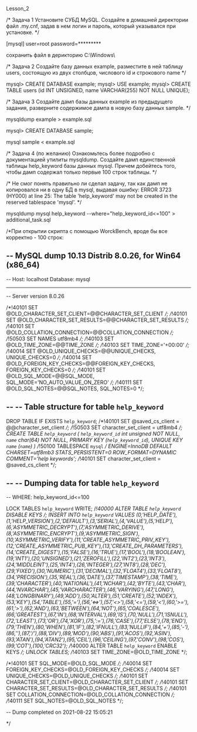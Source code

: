 Lesson_2

/* Задача 1
Установите СУБД MySQL. Создайте в домашней директории файл .my.cnf, задав в нем логин и пароль, который указывался при установке.
*/

[mysql]
user=root
password=*********

сохранить файл в дерикторию C:\Windows\

/* Задача 2
Создайте базу данных example, разместите в ней таблицу users, состоящую из двух столбцов, числового id и строкового name
*/

mysql> CREATE DATABASE example;
mysql> USE example;
mysql> CREATE TABLE users (id INT UNSIGNED, name VARCHAR(255) NOT NULL UNIQUE);

/* Задача 3
Создайте дамп базы данных example из предыдущего задания, разверните содержимое дампа в новую базу данных sample.
*/

mysqldump example > example.sql

mysql> CREATE DATABASE sample;

mysql sample < example.sql

/* Задача 4
(по желанию) Ознакомьтесь более подробно с документацией утилиты mysqldump. Создайте дамп единственной таблицы help_keyword базы данных mysql. Причем добейтесь того, чтобы дамп содержал только первые 100 строк таблицы.
*/

/* Не смог понять правильно ли сделал задачу, так как дамп не копировался ни в одну БД в mysql, выдавая ошибку: ERROR 3723 (HY000) at line 25: The table 'help_keyword' may not be created in the reserved tablespace 'mysql'. */

mysqldump mysql help_keyword --where="help_keyword_id<=100" > additional_task.sql

/*При открытии скрипта с помощью WorckBench, вроде бы все корректно - 100 строк:

-- MySQL dump 10.13  Distrib 8.0.26, for Win64 (x86_64)
--
-- Host: localhost    Database: mysql
-- ------------------------------------------------------
-- Server version	8.0.26

/*!40101 SET @OLD_CHARACTER_SET_CLIENT=@@CHARACTER_SET_CLIENT */;
/*!40101 SET @OLD_CHARACTER_SET_RESULTS=@@CHARACTER_SET_RESULTS */;
/*!40101 SET @OLD_COLLATION_CONNECTION=@@COLLATION_CONNECTION */;
/*!50503 SET NAMES utf8mb4 */;
/*!40103 SET @OLD_TIME_ZONE=@@TIME_ZONE */;
/*!40103 SET TIME_ZONE='+00:00' */;
/*!40014 SET @OLD_UNIQUE_CHECKS=@@UNIQUE_CHECKS, UNIQUE_CHECKS=0 */;
/*!40014 SET @OLD_FOREIGN_KEY_CHECKS=@@FOREIGN_KEY_CHECKS, FOREIGN_KEY_CHECKS=0 */;
/*!40101 SET @OLD_SQL_MODE=@@SQL_MODE, SQL_MODE='NO_AUTO_VALUE_ON_ZERO' */;
/*!40111 SET @OLD_SQL_NOTES=@@SQL_NOTES, SQL_NOTES=0 */;

--
-- Table structure for table `help_keyword`
--

DROP TABLE IF EXISTS `help_keyword`;
/*!40101 SET @saved_cs_client     = @@character_set_client */;
/*!50503 SET character_set_client = utf8mb4 */;
CREATE TABLE `help_keyword` (
  `help_keyword_id` int unsigned NOT NULL,
  `name` char(64) NOT NULL,
  PRIMARY KEY (`help_keyword_id`),
  UNIQUE KEY `name` (`name`)
) /*!50100 TABLESPACE `mysql` */ ENGINE=InnoDB DEFAULT CHARSET=utf8mb3 STATS_PERSISTENT=0 ROW_FORMAT=DYNAMIC COMMENT='help keywords';
/*!40101 SET character_set_client = @saved_cs_client */;

--
-- Dumping data for table `help_keyword`
--
-- WHERE:  help_keyword_id<=100

LOCK TABLES `help_keyword` WRITE;
/*!40000 ALTER TABLE `help_keyword` DISABLE KEYS */;
INSERT INTO `help_keyword` VALUES (0,'HELP_DATE'),(1,'HELP_VERSION'),(2,'DEFAULT'),(3,'SERIAL'),(4,'VALUE'),(5,'HELP'),(6,'ASYMMETRIC_DECRYPT'),(7,'ASYMMETRIC_DERIVE'),(8,'ASYMMETRIC_ENCRYPT'),(9,'ASYMMETRIC_SIGN'),(10,'ASYMMETRIC_VERIFY'),(11,'CREATE_ASYMMETRIC_PRIV_KEY'),(12,'CREATE_ASYMMETRIC_PUB_KEY'),(13,'CREATE_DH_PARAMETERS'),(14,'CREATE_DIGEST'),(15,'FALSE'),(16,'TRUE'),(17,'BOOL'),(18,'BOOLEAN'),(19,'INT1'),(20,'UNSIGNED'),(21,'ZEROFILL'),(22,'INT2'),(23,'INT3'),(24,'MIDDLEINT'),(25,'INT4'),(26,'INTEGER'),(27,'INT8'),(28,'DEC'),(29,'FIXED'),(30,'NUMERIC'),(31,'DECIMAL'),(32,'FLOAT4'),(33,'FLOAT8'),(34,'PRECISION'),(35,'REAL'),(36,'DATE'),(37,'TIMESTAMP'),(38,'TIME'),(39,'CHARACTER'),(40,'NATIONAL'),(41,'NCHAR'),(42,'BYTE'),(43,'CHAR'),(44,'NVARCHAR'),(45,'VARCHARACTER'),(46,'VARYING'),(47,'LONG'),(48,'LONGBINARY'),(49,'ADD'),(50,'ALTER'),(51,'CREATE'),(52,'INDEX'),(53,'KEY'),(54,'TABLE'),(55,'='),(56,'<=>'),(57,'<>'),(58,'<='),(59,'<'),(60,'>='),(61,'>'),(62,'AND'),(63,'BETWEEN'),(64,'NOT'),(65,'COALESCE'),(66,'GREATEST'),(67,'IN'),(68,'INTERVAL'),(69,'IS'),(70,'NULL'),(71,'ISNULL'),(72,'LEAST'),(73,'OR'),(74,'XOR'),(75,':='),(76,'CASE'),(77,'ELSE'),(78,'END'),(79,'THEN'),(80,'WHEN'),(81,'IF'),(82,'IFNULL'),(83,'NULLIF'),(84,'+'),(85,'-'),(86,'*'),(87,'/'),(88,'DIV'),(89,'MOD'),(90,'ABS'),(91,'ACOS'),(92,'ASIN'),(93,'ATAN'),(94,'ATAN2'),(95,'CEIL'),(96,'CEILING'),(97,'CONV'),(98,'COS'),(99,'COT'),(100,'CRC32');
/*!40000 ALTER TABLE `help_keyword` ENABLE KEYS */;
UNLOCK TABLES;
/*!40103 SET TIME_ZONE=@OLD_TIME_ZONE */;

/*!40101 SET SQL_MODE=@OLD_SQL_MODE */;
/*!40014 SET FOREIGN_KEY_CHECKS=@OLD_FOREIGN_KEY_CHECKS */;
/*!40014 SET UNIQUE_CHECKS=@OLD_UNIQUE_CHECKS */;
/*!40101 SET CHARACTER_SET_CLIENT=@OLD_CHARACTER_SET_CLIENT */;
/*!40101 SET CHARACTER_SET_RESULTS=@OLD_CHARACTER_SET_RESULTS */;
/*!40101 SET COLLATION_CONNECTION=@OLD_COLLATION_CONNECTION */;
/*!40111 SET SQL_NOTES=@OLD_SQL_NOTES */;

-- Dump completed on 2021-08-22 15:05:21

*/
